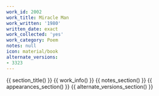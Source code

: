 ```yaml
---
work_id: 2002
work_title: Miracle Man
work_written: '1980'
written_date: exact
work_collected: 'yes'
work_category: Poem
notes: null
icon: material/book
alternate_versions:
- 3323
---
```


{{ section_title() }}
{{ work_info() }}
{{ notes_section() }}
{{ appearances_section() }}
{{ alternate_versions_section() }}